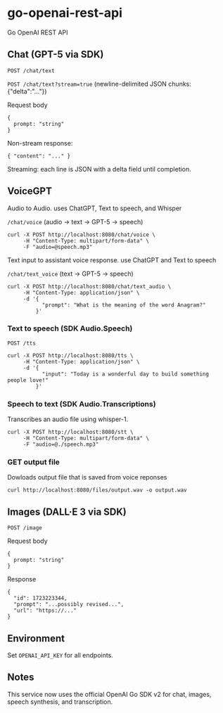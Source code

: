 # go-openai-rest-api

Go OpenAI REST API

## Chat (GPT-5 via SDK)

`POST /chat/text`

`POST /chat/text?stream=true` (newline-delimited JSON chunks: {"delta":"..."})

Request body

```
{
  prompt: "string"
}
```

Non-stream response:

```
{ "content": "..." }
```

Streaming: each line is JSON with a delta field until completion.

## VoiceGPT

Audio to Audio. uses ChatGPT, Text to speech, and Whisper

`/chat/voice` (audio -> text -> GPT-5 -> speech)

```
curl -X POST http://localhost:8080/chat/voice \
     -H "Content-Type: multipart/form-data" \
     -F "audio=@speech.mp3"
```

Text input to assistant voice response. use ChatGPT and Text to speech

`/chat/text_voice` (text -> GPT-5 -> speech)

```
curl -X POST http://localhost:8080/chat/text_audio \
     -H "Content-Type: application/json" \
     -d '{
           "prompt": "What is the meaning of the word Anagram?"
         }'
```

### Text to speech (SDK Audio.Speech)

`POST /tts`

```
curl -X POST http://localhost:8080/tts \
     -H "Content-Type: application/json" \
     -d '{
           "input": "Today is a wonderful day to build something people love!"
         }'
```

### Speech to text (SDK Audio.Transcriptions)

Transcribes an audio file using whisper-1.

```
curl -X POST http://localhost:8080/stt \
     -H "Content-Type: multipart/form-data" \
     -F "audio=@./speech.mp3"
```

### GET output file

Dowloads output file that is saved from voice reponses

```
curl http://localhost:8080/files/output.wav -o output.wav
```

## Images (DALL·E 3 via SDK)

`POST /image`

Request body

```
{
  prompt: "string"
}
```

Response

```
{
  "id": 1723223344,
  "prompt": "...possibly revised...",
  "url": "https://..."
}
```

## Environment

Set `OPENAI_API_KEY` for all endpoints.

## Notes

This service now uses the official OpenAI Go SDK v2 for chat, images, speech synthesis, and transcription.
